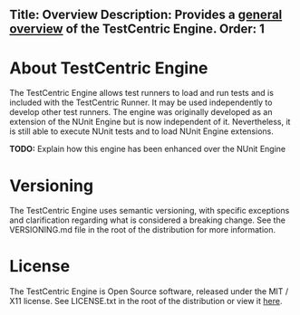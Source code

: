 Title: Overview
Description: Provides a <a href="overview">general overview</a> of the TestCentric Engine.
Order: 1
---
# About TestCentric Engine

The TestCentric Engine allows test runners to load and run tests and is included with the TestCentric Runner. It may be used independently to develop other test runners. The engine was originally developed as an extension of the NUnit Engine but is now independent of it. Nevertheless, it is still able to execute NUnit tests and to load NUnit Engine extensions.

__TODO:__ Explain how this engine has been enhanced over the NUnit Engine

# Versioning

The TestCentric Engine uses semantic versioning, with specific exceptions and clarification regarding what is considered a breaking change. See the VERSIONING.md file in the root of the distribution for more information.

# License

The TestCentric Engine is Open Source software, released under the MIT / X11 license. See LICENSE.txt in the root of the distribution or view it [here](/testcentric-runner/testcentric-engine/docs/license.html).
